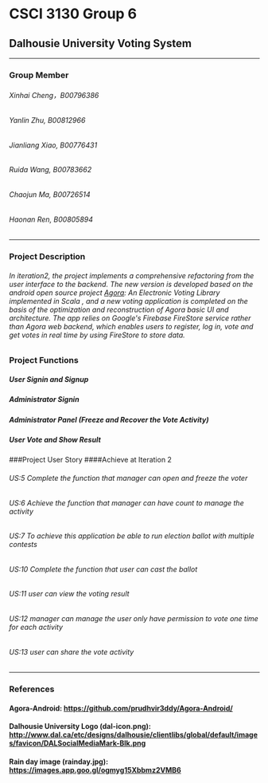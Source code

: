# CSCI 3130 Group 6

## Dalhousie University Voting System

---

### Group Member

###### Xinhai Cheng，B00796386

###### Yanlin Zhu, B00812966

###### Jianliang Xiao, B00776431

###### Ruida Wang, B00783662

###### Chaojun Ma, B00726514

###### Haonan Ren, B00805894

---

### Project Description
###### In iteration2, the project implements a comprehensive refactoring from the user interface to the backend. The new version is developed based on the android open source project [Agora](https://gitlab.com/aossie/Agora/): An Electronic Voting Library implemented in Scala , and a new voting application is completed on the basis of the optimization and reconstruction of Agora basic UI and architecture. The app relies on Google's Firebase FireStore service rather than Agora web backend, which enables users to register, log in, vote and get votes in real time by using FireStore to store data.

### Project Functions
##### User Signin and Signup
##### Administrator Signin
##### Administrator Panel (Freeze and Recover the Vote Activity)
##### User Vote and Show Result

###Project User Story
####Achieve at Iteration 2

###### US:5 Complete the function that manager can open and freeze the voter
###### US:6 Achieve the function that manager can have count to manage the activity
###### US:7 To achieve this application be able to run election ballot with multiple contests
###### US:10 Complete the function that user can cast the ballot
###### US:11 user can view the voting result
###### US:12 manager can manage the user only have permission to vote one time for each activity
###### US:13 user can share the vote activity
---

### References
#### Agora-Android: https://github.com/prudhvir3ddy/Agora-Android/
#### Dalhousie University Logo (dal-icon.png): http://www.dal.ca/etc/designs/dalhousie/clientlibs/global/default/images/favicon/DALSocialMediaMark-Blk.png
#### Rain day image (rainday.jpg): https://images.app.goo.gl/ogmyg15Xbbmz2VMB6

